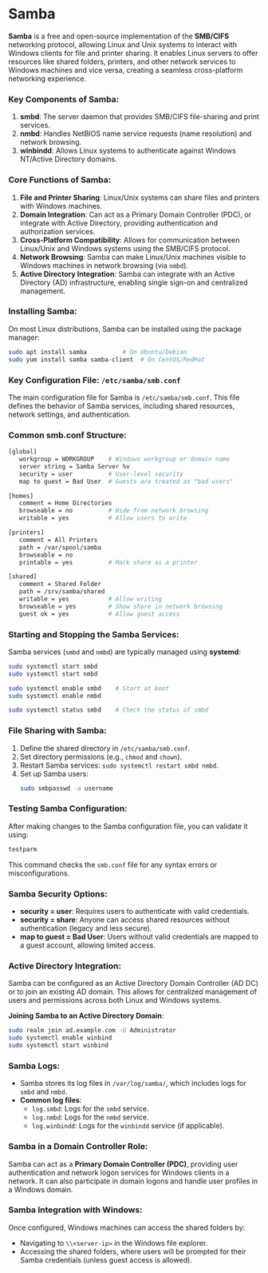 # Samba

**Samba** is a free and open-source implementation of the **SMB/CIFS** networking protocol, allowing Linux and Unix systems to interact with Windows clients for file and printer sharing. It enables Linux servers to offer resources like shared folders, printers, and other network services to Windows machines and vice versa, creating a seamless cross-platform networking experience.

### **Key Components of Samba**:
1. **smbd**: The server daemon that provides SMB/CIFS file-sharing and print services.
2. **nmbd**: Handles NetBIOS name service requests (name resolution) and network browsing.
3. **winbindd**: Allows Linux systems to authenticate against Windows NT/Active Directory domains.

### **Core Functions of Samba**:
1. **File and Printer Sharing**: Linux/Unix systems can share files and printers with Windows machines.
2. **Domain Integration**: Can act as a Primary Domain Controller (PDC), or integrate with Active Directory, providing authentication and authorization services.
3. **Cross-Platform Compatibility**: Allows for communication between Linux/Unix and Windows systems using the SMB/CIFS protocol.
4. **Network Browsing**: Samba can make Linux/Unix machines visible to Windows machines in network browsing (via `nmbd`).
5. **Active Directory Integration**: Samba can integrate with an Active Directory (AD) infrastructure, enabling single sign-on and centralized management.

### **Installing Samba**:
On most Linux distributions, Samba can be installed using the package manager:
```bash
sudo apt install samba          # On Ubuntu/Debian
sudo yum install samba samba-client  # On CentOS/RedHat
```

### **Key Configuration File**: `/etc/samba/smb.conf`
The main configuration file for Samba is `/etc/samba/smb.conf`. This file defines the behavior of Samba services, including shared resources, network settings, and authentication.

### **Common smb.conf Structure**:

```bash
[global]
   workgroup = WORKGROUP    # Windows workgroup or domain name
   server string = Samba Server %v
   security = user          # User-level security
   map to guest = Bad User  # Guests are treated as "bad users"

[homes]
   comment = Home Directories
   browseable = no          # Hide from network browsing
   writable = yes           # Allow users to write

[printers]
   comment = All Printers
   path = /var/spool/samba
   browseable = no
   printable = yes          # Mark share as a printer

[shared]
   comment = Shared Folder
   path = /srv/samba/shared
   writable = yes           # Allow writing
   browseable = yes         # Show share in network browsing
   guest ok = yes           # Allow guest access
```

### **Starting and Stopping the Samba Services**:
Samba services (`smbd` and `nmbd`) are typically managed using **systemd**:

```bash
sudo systemctl start smbd
sudo systemctl start nmbd

sudo systemctl enable smbd    # Start at boot
sudo systemctl enable nmbd

sudo systemctl status smbd    # Check the status of smbd
```

### **File Sharing with Samba**:
1. Define the shared directory in `/etc/samba/smb.conf`.
2. Set directory permissions (e.g., `chmod` and `chown`).
3. Restart Samba services: `sudo systemctl restart smbd nmbd`.
4. Set up Samba users: 
   ```bash
   sudo smbpasswd -a username
   ```

### **Testing Samba Configuration**:
After making changes to the Samba configuration file, you can validate it using:
```bash
testparm
```
This command checks the `smb.conf` file for any syntax errors or misconfigurations.

### **Samba Security Options**:
- **security = user**: Requires users to authenticate with valid credentials.
- **security = share**: Anyone can access shared resources without authentication (legacy and less secure).
- **map to guest = Bad User**: Users without valid credentials are mapped to a guest account, allowing limited access.

### **Active Directory Integration**:
Samba can be configured as an Active Directory Domain Controller (AD DC) or to join an existing AD domain. This allows for centralized management of users and permissions across both Linux and Windows systems.

**Joining Samba to an Active Directory Domain**:
```bash
sudo realm join ad.example.com -U Administrator
sudo systemctl enable winbind
sudo systemctl start winbind
```

### **Samba Logs**:
- Samba stores its log files in `/var/log/samba/`, which includes logs for `smbd` and `nmbd`.
- **Common log files**:
  - `log.smbd`: Logs for the `smbd` service.
  - `log.nmbd`: Logs for the `nmbd` service.
  - `log.winbindd`: Logs for the `winbindd` service (if applicable).

### **Samba in a Domain Controller Role**:
Samba can act as a **Primary Domain Controller (PDC)**, providing user authentication and network logon services for Windows clients in a network. It can also participate in domain logons and handle user profiles in a Windows domain.

### **Samba Integration with Windows**:
Once configured, Windows machines can access the shared folders by:
- Navigating to `\\<server-ip>` in the Windows file explorer.
- Accessing the shared folders, where users will be prompted for their Samba credentials (unless guest access is allowed).
